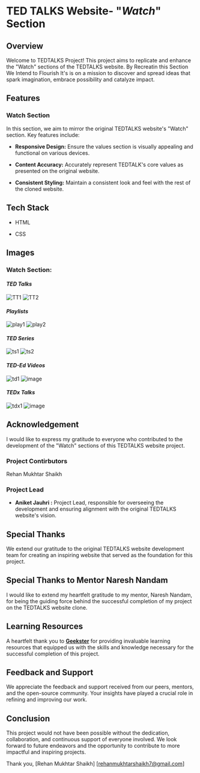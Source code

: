 
# TED TALKS Website- "*Watch*" Section




## Overview
Welcome to TEDTALKS Project! This project aims to replicate and enhance the "Watch" sections of the TEDTALKS website. By Recreatin this Section We Intend to Flourish It's is on a mission to discover and spread ideas that spark imagination, embrace possibility and catalyze impact.
## Features
### Watch Section

In this section, we aim to mirror the original TEDTALKS website's "Watch" section. Key features include:
- **Responsive Design:** Ensure the values section is visually appealing and functional on various devices.

- **Content Accuracy:** Accurately represent TEDTALK's core values as presented on the original website.

- **Consistent Styling:** Maintain a consistent look and feel with the rest of the cloned website.
## Tech Stack

- HTML

- CSS

## Images
### Watch Section:

#### *TED Talks*
![TT1](https://github.com/ANIKET9411/TEDTALKS-Project/assets/143618117/da7c8cf6-6627-4663-ade4-0d25ab143b35)
![TT2](https://github.com/ANIKET9411/TEDTALKS-Project/assets/143618117/d942b6f5-b78e-4423-9bce-9c482e86921a)




#### *Playlists*
![play1](https://github.com/ANIKET9411/TEDTALKS-Project/assets/143618117/6bd3b8b7-7aa2-4bbf-8c9e-9b2e1fa7c7aa)
![play2](https://github.com/ANIKET9411/TEDTALKS-Project/assets/143618117/fe452985-94c4-4439-9bf0-4bbacbcf622f)





#### *TED Series*
![ts1](https://github.com/ANIKET9411/TEDTALKS-Project/assets/143618117/9fd55d85-a3de-446d-8575-39fc7801545e)
![ts2](https://github.com/ANIKET9411/TEDTALKS-Project/assets/143618117/36ae12d9-614f-43cb-89eb-19a5ca8c5ee3)





#### *TED-Ed Videos*
![td1](https://github.com/ANIKET9411/TEDTALKS-Project/assets/143618117/3df52f62-331b-4272-b7cd-11ec0ee89fe7)
![image](https://github.com/ANIKET9411/TEDTALKS-Project/assets/143618117/a6fc1c9a-8590-4cf2-92a9-60f84811de59)




#### *TEDx Talks*
![tdx1](https://github.com/ANIKET9411/TEDTALKS-Project/assets/143618117/f31c9b75-11fd-4651-9e60-4cf90448dbec)
![image](https://github.com/ANIKET9411/TEDTALKS-Project/assets/143618117/0e1b2ec5-8b7b-4b72-8fb5-c87f6f60f847)



## Acknowledgement

I would like to express my gratitude to everyone who contributed to the development of the "Watch" sections of this TEDTALKS website project. 

### Project Contirbutors

Rehan Mukhtar Shaikh

### Project Lead

- **Aniket Jauhri :** Project Lead, responsible for overseeing the development and ensuring alignment with the original TEDTALKS website's vision.

## Special Thanks

We extend our gratitude to the original TEDTALKS website development team for creating an inspiring website that served as the foundation for this project.

## Special Thanks to Mentor Naresh Nandam

I would like to extend my heartfelt gratitude to my mentor, Naresh Nandam, for being the guiding force behind the successful completion of my project on the TEDTALKS website clone.

## Learning Resources
A heartfelt thank you to **[Geekster](https://www.geekster.in/)** for providing invaluable learning resources that equipped us with the skills and knowledge necessary for the successful completion of this project.

## Feedback and Support

We appreciate the feedback and support received from our peers, mentors, and the open-source community. Your insights have played a crucial role in refining and improving our work.

## Conclusion

This project would not have been possible without the dedication, collaboration, and continuous support of everyone involved. We look forward to future endeavors and the opportunity to contribute to more impactful and inspiring projects.

Thank you, [Rehan Mukhtar Shaikh] [rehanmukhtarshaikh7@gmail.com]
